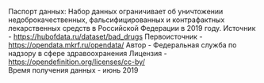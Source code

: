 Паспорт данных:
Набор данных ограничивает об уничтожении недоброкачественных, фальсифицированных и контрафактных лекарственных средств в Российской Федерации в 2019 году.
Источник - https://hubofdata.ru/dataset/bad_drugs 
Первоисточник - https://opendata.mkrf.ru/opendata/
Автор - Федеральная служба по надзору в сфере здравоохранения
Лицензия - https://opendefinition.org/licenses/cc-by/  
Время получения данных - июнь 2019

